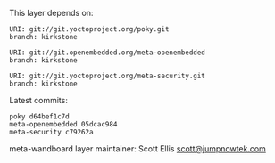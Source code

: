 This layer depends on:

    URI: git://git.yoctoproject.org/poky.git
    branch: kirkstone

    URI: git://git.openembedded.org/meta-openembedded
    branch: kirkstone

    URI: git://git.yoctoproject.org/meta-security.git
    branch: kirkstone

Latest commits:

    poky d64bef1c7d
    meta-openembedded 05dcac984
    meta-security c79262a

meta-wandboard layer maintainer: Scott Ellis <scott@jumpnowtek.com>
